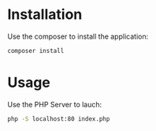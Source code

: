 # Installation

Use the composer to install the application:
```bash
composer install
```

# Usage

Use the PHP Server to lauch:

```bash
php -S localhost:80 index.php
```